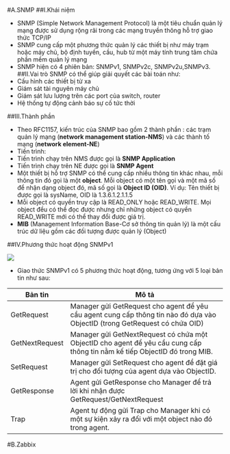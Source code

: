 #A.SNMP
##I.Khái niệm
- SNMP (Simple Network Management Protocol) là một tiêu chuẩn quản lý mạng được sử dụng rộng rãi trong các mạng truyền thông hỗ trợ giao thức TCP/IP
- SNMP cung cấp một phương thức quản lý các thiết bị như máy trạm hoặc máy chủ, bộ định tuyến, cầu, hub từ một máy tính trung tâm chứa phần mềm quản lý mạng
- SNMP hiện có 4 phiên bản: SNMPv1, SNMPv2c, SNMPv2u,SNMPv3.
##II.Vai trò
	SNMP có thể giúp giải quyết các bài toán như:
- Cấu hình các thiết bị từ xa
- Giám sát tài nguyên máy chủ
- Giám sát lưu lượng trên các port của switch, router
- Hệ thống tự động cảnh báo sự cố tức thời

##III.Thành phần
- Theo RFC1157, kiến trúc của SNMP bao gồm 2 thành phần : các trạm quản lý mạng (**network management station-NMS**) và các thành tố mạng (**network element-NE**)
- Tiến trình:
 - Tiến trình chạy trên NMS được gọi là **SNMP Application**
 - Tiến trình chạy trên NE được gọi là **SNMP Agent**
- Một thiết bị hỗ trợ SNMP có thể cung cấp nhiều thông tin khác nhau, mỗi thông tin đó gọi là một **object**. Mỗi object có một tên gọi và một mã số để nhận dạng object đó, mã số gọi là **Object ID (OID)**. Ví dụ: Tên thiết bị được gọi là sysName, OID là 1.3.6.1.2.1.1.5
- Mỗi object có quyền truy cập là READ_ONLY hoặc READ_WRITE. Mọi object đều có thể đọc được nhưng chỉ những object có quyền READ_WRITE mới có thể thay đổi được giá trị.
- **MIB** (Management Information Base-Cơ sở thông tin quản lý) là một cấu trúc dữ liệu gồm các đối tượng được quản lý (Object)

##IV.Phương thức hoạt động SNMPv1

<img src="http://img.prntscr.com/img?url=http://i.imgur.com/j1Oa08t.png">

- Giao thức SNMPv1 có 5 phương thức hoạt động, tương ứng với 5 loại bản tin như sau:

| Bản tin | Mô tả |
|---------|-------|
| GetRequest | Manager gửi GetRequest cho agent để yêu cầu agent cung cấp thông tin nào đó dựa vào ObjectID (trong GetRequest có chứa OID) |
| GetNextRequest | Manager gửi GetNextRequest có chứa một ObjectID cho agent để yêu cầu cung cấp thông tin nằm kế tiếp ObjectID đó trong MIB. |
| SetRequest | Manager gửi SetRequest cho agent để đặt giá trị cho đối tượng của agent dựa vào ObjectID. |
| GetResponse | Agent gửi GetResponse cho Manager để trả lời khi nhận được GetRequest/GetNextRequest |
| Trap | Agent tự động gửi Trap cho Manager khi có một sự kiện xảy ra đối với một object nào đó trong agent. |

#B.Zabbix
